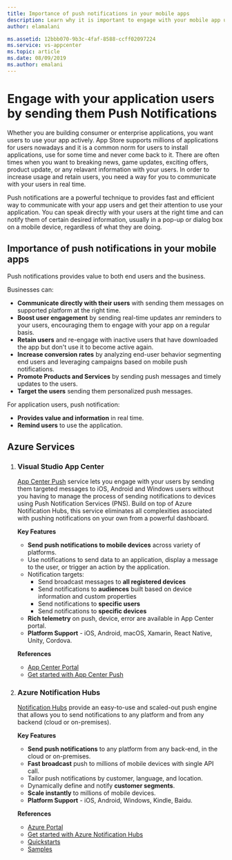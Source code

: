 ```yaml
---
title: Importance of push notifications in your mobile apps
description: Learn why it is important to engage with your mobile app users
author: elamalani

ms.assetid: 12bbb070-9b3c-4faf-8588-ccff02097224
ms.service: vs-appcenter
ms.topic: article
ms.date: 08/09/2019
ms.author: emalani
---
```


# Engage with your application users by sending them Push Notifications 

Whether you are building consumer or enterprise applications, you want users to use your app actively. App Store supports millions of applications for users nowadays and it is a common norm for users to install applications, use for some time and never come back to it. There are often times when you want to breaking news, game updates, exciting offers, product update, or any relavant information with your users. In order to increase usage and retain users, you need a way for you to communicate with your users in real time.

Push notifications are a powerful technique to provides fast and efficient way to communicate with your app users and get their attention to use your application. You can speak directly with your users at the right time and can notify them of certain desired information, usually in a pop-up or dialog box on a mobile device, regardless of what they are doing.

## Importance of push notifications in your mobile apps
Push notifications provides value to both end users and the business.

Businesses can:
- **Communicate directly with their users** with sending them messages on supported platform at the right time.
- **Boost user engagement** by sending real-time updates anr reminders to your users, encouraging them to engage with your app on a regular basis.
- **Retain users** and re-engage with inactive users that have downloaded the app but don't use it to become active again.
- **Increase conversion rates** by analyzing end-user behavior segmenting end users and leveraging campaigns based on mobile push notifications.
- **Promote Products and Services** by sending push messages and timely updates to the users.
- **Target the users** sending them personalized push messages.

For application users, push notification:
- **Provides value and information** in real time.
- **Remind users** to use the application.

## Azure Services

1. ### **Visual Studio App Center**
   [App Center Push](https://docs.microsoft.com/en-us/appcenter/push/) service lets you engage with your users by sending them targeted messages to iOS, Android and Windows users without you having to manage the process of sending notifications to devices using Push Notification Services (PNS). Build on top of Azure Notification Hubs, this service eliminates all complexities associated with pushing notifications on your own from a powerful dashboard.

    **Key Features**
    - **Send push notifications to mobile devices** across variety of platforms.
    - Use notifications to send data to an application, display a message to the user, or trigger an action by the application.
    - Notification targets: 
        - Send broadcast messages to **all registered devices**
        - Send notifications to **audiences** built based on device information and custom properties
        - Send notifications to **specific users**
        - Send notifications to **specific devices**
    - **Rich telemetry** on push, device, error are available in App Center portal.
    - **Platform Support** - iOS, Android, macOS, Xamarin, React Native, Unity, Cordova.

    **References**
    - [App Center Portal](https://appcenter.ms) 
    - [Get started with App Center Push](https://docs.microsoft.com/en-us/appcenter/push/)


2. ### **Azure Notification Hubs**
    [Notification Hubs](https://docs.microsoft.com/en-us/azure/notification-hubs/notification-hubs-push-notification-overview) provide an easy-to-use and scaled-out push engine that allows you to send notifications to any platform and from any backend (cloud or on-premises).
    
    **Key Features**
    - **Send push notifications** to any platform from any back-end, in the cloud or on-premises.
    - **Fast broadcast** push to millions of mobile devices with single API call.
    - Tailor push notifications by customer, language, and location.
    - Dynamically define and notify **customer segments**.
    - **Scale instantly** to millions of mobile devices.
    - **Platform Support** - iOS, Android, Windows, Kindle, Baidu.
            
    **References**
    - [Azure Portal](https://portal.azure.com) 
    - [Get started with Azure Notification Hubs](https://docs.microsoft.com/en-us/azure/notification-hubs/)   
    - [Quickstarts](https://docs.microsoft.com/en-us/azure/notification-hubs/create-notification-hub-portal)
    - [Samples](https://docs.microsoft.com/en-us/azure/notification-hubs/samples)